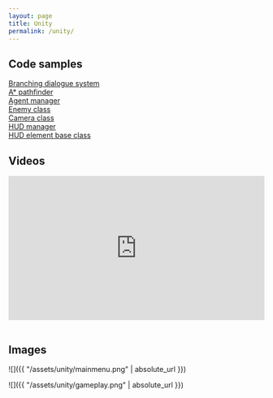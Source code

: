 ```yaml
---
layout: page
title: Unity
permalink: /unity/
---
```

<h2><strong>Code samples</strong></h2>

[Branching dialogue system](https://bitbucket.org/contraband/unityprojrepo/src/5fa31811425a490fad073520b9d3c41f79773353/Assets/Scripts/Samuel/Screen/Dialogue.cs)<br>
[A* pathfinder](https://bitbucket.org/contraband/unityprojrepo/src/5fa31811425a490fad073520b9d3c41f79773353/Assets/Scripts/Samuel/Grid/Pathfinding/Pathfinder.cs)<br>
[Agent manager](https://bitbucket.org/contraband/unityprojrepo/src/5fa31811425a490fad073520b9d3c41f79773353/Assets/Scripts/Samuel/Grid/TileOccupants/Actors/Actors.cs)<br>
[Enemy class](https://bitbucket.org/contraband/unityprojrepo/src/5fa31811425a490fad073520b9d3c41f79773353/Assets/Scripts/Samuel/Grid/TileOccupants/Actors/Enemy.cs)<br>
[Camera class](https://bitbucket.org/contraband/unityprojrepo/src/5fa31811425a490fad073520b9d3c41f79773353/Assets/Scripts/Samuel/Cameras/MainCamera.cs)<br>
[HUD manager](https://bitbucket.org/contraband/unityprojrepo/src/5fa31811425a490fad073520b9d3c41f79773353/Assets/Scripts/Samuel/Screen/HUD/HUD.cs)<br>
[HUD element base class](https://bitbucket.org/contraband/unityprojrepo/src/5fa31811425a490fad073520b9d3c41f79773353/Assets/Scripts/Samuel/Screen/HUD/HUDElement.cs)<br>

<h2><strong>Videos</strong></h2>

<style>.embed-container { position: relative; padding-bottom: 56.25%; height: 0; overflow: hidden; max-width: 100%; } .embed-container iframe, .embed-container object, .embed-container embed { position: absolute; top: 0; left: 0; width: 100%; height: 100%; }</style><div class='embed-container'><iframe src='https://www.youtube.com/embed/kmlL2PiFl3E?rel=0' frameborder='0' allowfullscreen></iframe></div>
<br>

<h2><strong>Images</strong></h2>

![]({{ "/assets/unity/mainmenu.png" | absolute_url }})

![]({{ "/assets/unity/gameplay.png" | absolute_url }})
